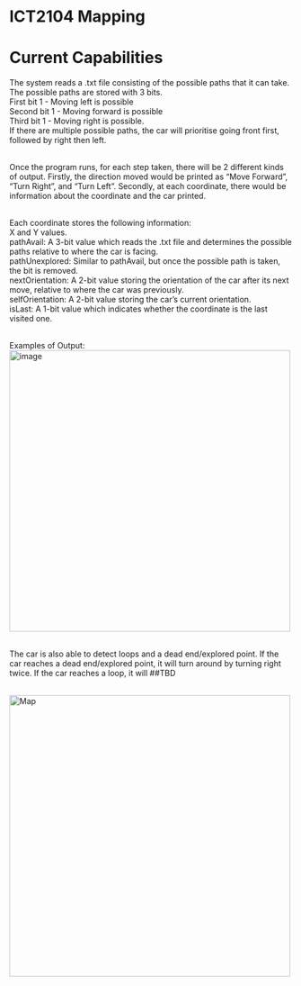 # ICT2104 Mapping
# Current Capabilities
The system reads a .txt file consisting of the possible paths that it can take. The possible paths are stored with 3 bits.
<br>First bit 1 - Moving left is possible
<br>Second bit 1 - Moving forward is possible
<br>Third bit 1 - Moving right is possible.
<br> If there are multiple possible paths, the car will prioritise going front first, followed by right then left.

<br>Once the program runs, for each step taken, there will be 2 different kinds of output. Firstly, the direction moved would be printed as “Move Forward”, “Turn Right”, and “Turn Left”. Secondly, at each coordinate, there would be information about the coordinate and the car printed.

<br>Each coordinate stores the following information:
<br>X and Y values.
<br>pathAvail: A 3-bit value which reads the .txt file and determines the possible paths relative to where the car is facing.
<br>pathUnexplored: Similar to pathAvail, but once the possible path is taken, the bit is removed.
<br>nextOrientation: A 2-bit value storing the orientation of the car after its next move, relative to where the car was previously. 
<br>selfOrientation: A 2-bit value storing the car’s current orientation.
<br>isLast: A 1-bit value which indicates whether the coordinate is the last visited one.

<br>Examples of Output:
<br><img width="500" alt="image" src="https://user-images.githubusercontent.com/49942089/201339360-8df05cff-acb4-492e-ac8b-e1fc568205f6.png">

<br>The car is also able to detect loops and a dead end/explored point. If the car reaches a dead end/explored point, it will turn around by turning right twice. If the car reaches a loop, it will ##TBD



<br><img width="500" alt="Map" src="https://user-images.githubusercontent.com/49942089/201333079-143e2dff-2367-4204-8759-0fce16fd038f.png"><br>


